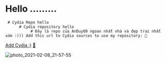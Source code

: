 # Hello .........    
     # Cydia Repo hello
          # Cydia repository hello
               # Đây là repo của AnDuy09 ngoan nhất nhà và đẹp trai nhất xóm :))) Add this url to Cydia sources to use my repository: 🍏

[Add Cydia :)](cydia://url/https://cydia.saurik.com/api/share#?source=https://AnDuy09.github.io/cydia/) [🍏](https://AnDuy09.github.io/cydia/)
  
![photo_2021-02-08_21-57-55](https://user-images.githubusercontent.com/54195182/107292864-1afb0400-6a9d-11eb-85ee-1b567df01c9a.jpg)
